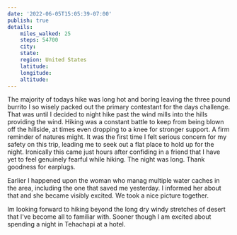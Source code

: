 ```yaml
---
date: '2022-06-05T15:05:39-07:00'
publish: true
details:
    miles_walked: 25
    steps: 54700
    city:
    state:
    region: United States
    latitude:
    longitude:
    altitude:
---
```

The majority of todays hike was long hot and boring leaving the three pound burrito I so wisely packed out the primary contestant for the days challenge. That was until I decided to night hike past the wind mills into the hills providing the wind. Hiking was a constant battle to keep from being blown off the hillside, at times even dropping to a knee for stronger support. A firm reminder of natures might. It was the first time I felt serious concern for my safety on this trip, leading me to seek out a flat place to hold up for the night. Ironically this came just hours after confiding in a friend that I have yet to feel genuinely fearful while hiking. The night was long. Thank goodness for earplugs. 

Earlier I happened upon the woman who manag  multiple water caches in the area, including the one that saved me yesterday. I informed her about that and she became visibly excited. We took a nice picture together.

Im looking forward to hiking beyond the long dry windy stretches of desert that I've become all to familiar with. Sooner though I am excited about spending a night in Tehachapi at a hotel. 